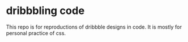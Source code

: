 # dribbbling code

This repo is for reproductions of dribbble designs in code.  It is mostly for personal practice of css.
